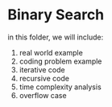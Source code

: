 # Binary Search
in this folder, we will include:
1) real world example
2) coding problem example
3) iterative code
4) recursive code
5) time complexity analysis
6) overflow case